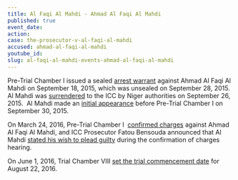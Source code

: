 ```yaml
---
title: Al Faqi Al Mahdi - Ahmad Al Faqi Al Mahdi
published: true
event_date:
action:
case: the-prosecutor-v-al-faqi-al-mahdi
accused: ahmad-al-faqi-al-mahdi
youtube_id:
slug: al-faqi-al-mahdi-events-ahmad-al-faqi-al-mahdi
---
```



Pre-Trial Chamber I issued a sealed [arrest warrant](https://www.icc-cpi.int/Pages/record.aspx?docNo=ICC-01/12-01/15-1-Red) against Ahmad Al Faqi Al Mahdi on September 18, 2015, which was unsealed on September 28, 2015. Al Mahdi was [surrendered](https://www.icc-cpi.int/Pages/item.aspx?name=pr1154) to the ICC by Niger authorities on September 26, 2015.&nbsp; Al Mahdi made an [initial appearance](https://www.icc-cpi.int/Pages/item.aspx?name=pr1157) before Pre-Trial Chamber I on September 30, 2015.

On March 24, 2016, Pre-Trial Chamber I&nbsp; [confirmed charges](https://www.icc-cpi.int/Pages/record.aspx?docNo=ICC-01/12-01/15-84-Red) against Ahmad Al Faqi Al Mahdi, and ICC Prosecutor Fatou Bensouda announced that Al Mahdi [stated his wish to plead guilty](https://www.icc-cpi.int//Pages/item.aspx?name=160324-otp-stat-al-Mahdi) during the confirmation of charges hearing. &nbsp;

On June 1, 2016, Trial Chamber VIII [set the trial commencement date](https://www.icc-cpi.int/Pages/record.aspx?docNo=ICC-01/12-01/15-93) for August 22, 2016.
